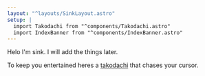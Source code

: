 ```yaml
---
layout: "^layouts/SinkLayout.astro"
setup: |
  import Takodachi from "^components/Takodachi.astro"
  import IndexBanner from "^components/IndexBanner.astro"
---
```


<IndexBanner />

Helo I'm sink. I will add the things later.

To keep you entertained heres a
[takodachi](https://hololive.wiki/wiki/File:Takodachi.png)
that chases your cursor.

<Takodachi />